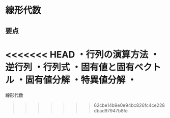 ﻿# 線形代数
## 要点
<<<<<<< HEAD
・行列の演算方法
・逆行列
・行列式
・固有値と固有ベクトル
・固有値分解
・特異値分解
・
=======

線形代数
>>>>>>> 62cbe14b9e0e94bc826fc4ce228dbad97947b8fe

